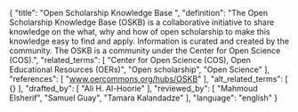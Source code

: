{
  "title": "Open Scholarship Knowledge Base ",
  "definition": "The Open Scholarship Knowledge Base (OSKB) is a collaborative initiative to share knowledge on the what, why and how of open scholarship to make this knowledge easy to find and apply. Information is curated and created by the community. The OSKB is a community under the Center for Open Science (COS).",
  "related_terms": [
    "Center for Open Science (COS), Open Educational Resources (OERs)",
    "Open scholarship",
    "Open Science"
  ],
  "references": [
    "www.oercommons.org/hubs/OSKB"
  ],
  "alt_related_terms": [
    {}
  ],
  "drafted_by": [
    "Ali H. Al-Hoorie"
  ],
  "reviewed_by": [
    "Mahmoud Elsherif",
    "Samuel Guay",
    "Tamara Kalandadze"
  ],
  "language": "english"
}
